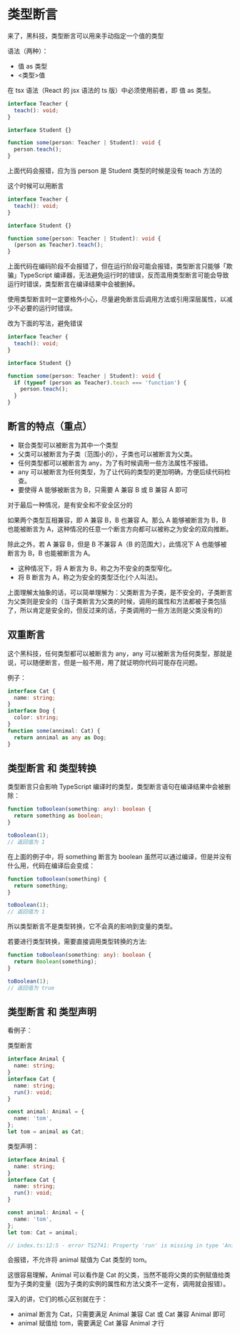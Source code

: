 # 类型断言

来了，黑科技，类型断言可以用来手动指定一个值的类型

语法（两种）：

- 值 as 类型
- <类型>值

在 tsx 语法（React 的 jsx 语法的 ts 版）中必须使用前者，即 值 as 类型。

```ts
interface Teacher {
  teach(): void;
}

interface Student {}

function some(person: Teacher | Student): void {
  person.teach();
}
```

上面代码会报错，应为当 person 是 Student 类型的时候是没有 teach 方法的

这个时候可以用断言

```ts
interface Teacher {
  teach(): void;
}

interface Student {}

function some(person: Teacher | Student): void {
  (person as Teacher).teach();
}
```

上面代码在编码阶段不会报错了，但在运行阶段可能会报错，类型断言只能够「欺骗」TypeScript 编译器，无法避免运行时的错误，反而滥用类型断言可能会导致运行时错误，类型断言在编译结果中会被删掉。

使用类型断言时一定要格外小心，尽量避免断言后调用方法或引用深层属性，以减少不必要的运行时错误。

改为下面的写法，避免错误

```ts
interface Teacher {
  teach(): void;
}

interface Student {}

function some(person: Teacher | Student): void {
  if (typeof (person as Teacher).teach === 'function') {
    person.teach();
  }
}
```

## 断言的特点（重点）

- 联合类型可以被断言为其中一个类型
- 父类可以被断言为子类（范围小的），子类也可以被断言为父类。
- 任何类型都可以被断言为 any，为了有时候调用一些方法属性不报错。
- any 可以被断言为任何类型，为了让代码的类型的更加明确，方便后续代码检查。
- 要使得 A 能够被断言为 B，只需要 A 兼容 B 或 B 兼容 A 即可

对于最后一种情况，是有安全和不安全区分的

如果两个类型互相兼容，即 A 兼容 B，B 也兼容 A。那么 A 能够被断言为 B，B 也能被断言为 A，这种情况的任意一个断言方向都可以被称之为安全的双向推断。

除此之外，若 A 兼容 B，但是 B 不兼容 A（B 的范围大），此情况下 A 也能够被断言为 B，B 也能被断言为 A。

- 这种情况下，将 A 断言为 B，称之为不安全的类型窄化。
- 将 B 断言为 A，称之为安全的类型泛化(个人叫法)。

上面理解太抽象的话，可以简单理解为：父类断言为子类，是不安全的，子类断言为父类则是安全的（当子类断言为父类的时候，调用的属性和方法都被子类包括了，所以肯定是安全的，但反过来的话，子类调用的一些方法则是父类没有的）

## 双重断言

这个黑科技，任何类型都可以被断言为 any，any 可以被断言为任何类型，那就是说，可以随便断言，但是一般不用，用了就证明你代码可能存在问题。

例子：

```ts
interface Cat {
  name: string;
}
interface Dog {
  color: string;
}
function some(annimal: Cat) {
  return annimal as any as Dog;
}
```

## 类型断言 和 类型转换

类型断言只会影响 TypeScript 编译时的类型，类型断言语句在编译结果中会被删除：

```ts
function toBoolean(something: any): boolean {
  return something as boolean;
}

toBoolean(1);
// 返回值为 1
```

在上面的例子中，将 something 断言为 boolean 虽然可以通过编译，但是并没有什么用，代码在编译后会变成：

```js
function toBoolean(something) {
  return something;
}

toBoolean(1);
// 返回值为 1
```

所以类型断言不是类型转换，它不会真的影响到变量的类型。

若要进行类型转换，需要直接调用类型转换的方法:

```ts
function toBoolean(something: any): boolean {
  return Boolean(something);
}

toBoolean(1);
// 返回值为 true
```

## 类型断言 和 类型声明

看例子：

类型断言

```ts
interface Animal {
  name: string;
}
interface Cat {
  name: string;
  run(): void;
}

const animal: Animal = {
  name: 'tom',
};
let tom = animal as Cat;
```

类型声明：

```ts
interface Animal {
  name: string;
}
interface Cat {
  name: string;
  run(): void;
}

const animal: Animal = {
  name: 'tom',
};
let tom: Cat = animal;

// index.ts:12:5 - error TS2741: Property 'run' is missing in type 'Animal' but required in type 'Cat'.
```

会报错，不允许将 animal 赋值为 Cat 类型的 tom。

这很容易理解，Animal 可以看作是 Cat 的父类，当然不能将父类的实例赋值给类型为子类的变量（因为子类的实例的属性和方法父类不一定有，调用就会报错）。

深入的讲，它们的核心区别就在于：

- animal 断言为 Cat，只需要满足 Animal 兼容 Cat 或 Cat 兼容 Animal 即可
- animal 赋值给 tom，需要满足 Cat 兼容 Animal 才行
